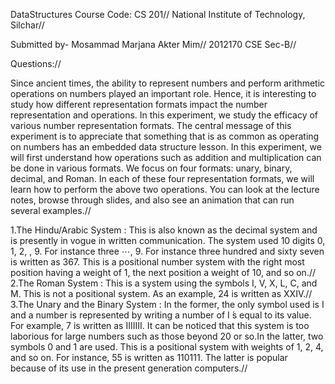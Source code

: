 DataStructures
Course Code: CS 201//
National Institute of Technology, Silchar//

Submitted by-
Mosammad Marjana Akter Mim//
2012170
CSE Sec-B//

Questions://

Since ancient times, the ability to represent numbers and perform arithmetic operations on numbers played an important role. Hence, it is interesting to study how different representation formats impact the number representation and operations. In this experiment, we study the efficacy of various number representation formats. The central message of this experiment is to appreciate that something that is as common as operating on numbers has an embedded data structure lesson. In this experiment, we will first understand how operations such as addition and multiplication can be done in various formats. We focus on four formats: unary, binary, decimal, and Roman. In each of these four representation formats, we will learn how to perform the above two operations. You can look at the lecture notes, browse through slides, and also see an animation that can run several examples.//

1.The Hindu/Arabic System : This is also known as the decimal system and is presently in vogue in written communication. The system used 10 digits 0, 1, 2, , 9. For instance three ⋯, 9. For instance three hundred and sixty seven is written as 367. This is a positional number system with the right most position having a weight of 1, the next position a weight of 10, and so on.//
2.The Roman System : This is a system using the symbols I, V, X, L, C, and M. This is not a positional system. As an example, 24 is written as XXIV.//
3.The Unary and the Binary System : In the former, the only symbol used is I and a number is represented by writing a number of I ́s equal to its value. For example, 7 is written as IIIIIII. It can be noticed that this system is too laborious for large numbers such as those beyond 20 or so.In the latter, two symbols 0 and 1 are used. This is a positional system with weights of 1, 2, 4, and so on. For instance, 55 is written as 110111. The latter is popular because of its use in the present generation computers.//

